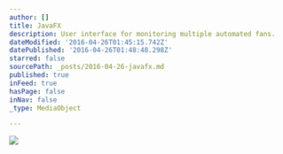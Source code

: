 ```yaml
---
author: []
title: JavaFX
description: User interface for monitoring multiple automated fans.
dateModified: '2016-04-26T01:45:15.742Z'
datePublished: '2016-04-26T01:48:48.298Z'
starred: false
sourcePath: _posts/2016-04-26-javafx.md
published: true
inFeed: true
hasPage: false
inNav: false
_type: MediaObject

---
```

![](https://the-grid-user-content.s3-us-west-2.amazonaws.com/89db5a72-a373-44a1-b6e5-dc9207284e22.jpg)